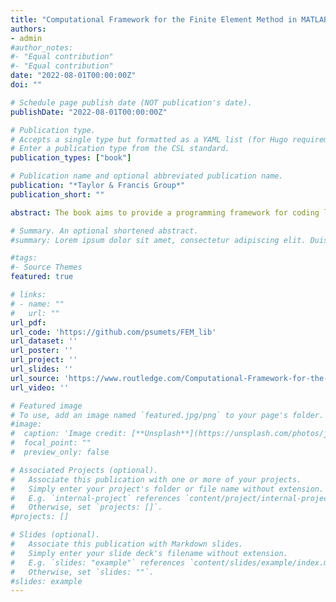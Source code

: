 ```yaml
---
title: "Computational Framework for the Finite Element Method in MATLAB® and Python"
authors:
- admin
#author_notes:
#- "Equal contribution"
#- "Equal contribution"
date: "2022-08-01T00:00:00Z"
doi: ""

# Schedule page publish date (NOT publication's date).
publishDate: "2022-08-01T00:00:00Z"

# Publication type.
# Accepts a single type but formatted as a YAML list (for Hugo requirements).
# Enter a publication type from the CSL standard.
publication_types: ["book"]

# Publication name and optional abbreviated publication name.
publication: "*Taylor & Francis Group*"
publication_short: ""

abstract: The book aims to provide a programming framework for coding linear FEM using matrix-based MATLAB® language and Python scripting language. It describes FEM algorithm implementation in the most generic formulation so that it is possible to apply this algorithm to as many application problems as possible. Readers can follow the step-by-step process of developing algorithms with clear explanations of its underlying mathematics and how to put it into MATLAB and Python code. The content is focused on aspects of numerical methods and coding FEM rather than FEM mathematical analysis. Particular attention is paid to an efficient programming style using sparse matrices.

# Summary. An optional shortened abstract.
#summary: Lorem ipsum dolor sit amet, consectetur adipiscing elit. Duis posuere tellus ac convallis placerat. Proin tincidunt magna sed ex sollicitudin condimentum.

#tags:
#- Source Themes
featured: true

# links:
# - name: ""
#   url: ""
url_pdf: 
url_code: 'https://github.com/psumets/FEM_lib'
url_dataset: ''
url_poster: ''
url_project: ''
url_slides: ''
url_source: 'https://www.routledge.com/Computational-Framework-for-the-Finite-Element-Method-in-MATLAB-and-Python/Sumets/p/book/9781032209258'
url_video: ''

# Featured image
# To use, add an image named `featured.jpg/png` to your page's folder. 
#image:
#  caption: 'Image credit: [**Unsplash**](https://unsplash.com/photos/jdD8gXaTZsc)'
#  focal_point: ""
#  preview_only: false

# Associated Projects (optional).
#   Associate this publication with one or more of your projects.
#   Simply enter your project's folder or file name without extension.
#   E.g. `internal-project` references `content/project/internal-project/index.md`.
#   Otherwise, set `projects: []`.
#projects: []

# Slides (optional).
#   Associate this publication with Markdown slides.
#   Simply enter your slide deck's filename without extension.
#   E.g. `slides: "example"` references `content/slides/example/index.md`.
#   Otherwise, set `slides: ""`.
#slides: example
---
```


